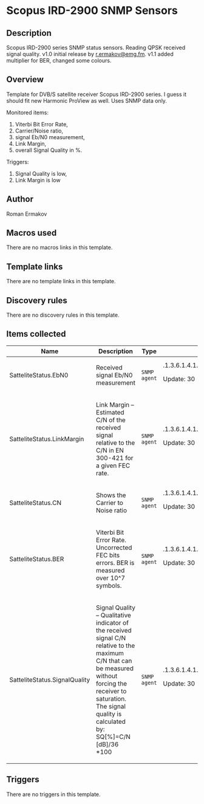 # Scopus IRD-2900 SNMP Sensors

## Description

Scopus IRD-2900 series SNMP status sensors. Reading QPSK received signal quality. v1.0 initial release by r.ermakov@emg.fm. v1.1 added multiplier for BER, changed some colours.

## Overview

 Template for DVB/S satellite receiver Scopus IRD-2900 series. I guess it should fit new Harmonic ProView as well. Uses SNMP data only.


Monitored items:


1. Viterbi Bit Error Rate,
2. Carrier/Noise ratio,
3. signal Eb/N0 measurement,
4. Link Margin,
5. overall Signal Quality in %.


Triggers:


1. Signal Quality is low,
2. Link Margin is low


## Author

Roman Ermakov

## Macros used

There are no macros links in this template.

## Template links

There are no template links in this template.

## Discovery rules

There are no discovery rules in this template.

## Items collected

|Name|Description|Type|Key and additional info|
|----|-----------|----|----|
|SatteliteStatus.EbN0|<p>Received signal Eb/N0 measurement</p>|`SNMP agent`|.1.3.6.1.4.1.4466.1.2.10.1.1.1.2.1.3.1392508928<p>Update: 30</p>|
|SatteliteStatus.LinkMargin|<p>Link Margin – Estimated C/N of the received signal relative to the C/N in EN 300-421 for a given FEC rate.</p>|`SNMP agent`|.1.3.6.1.4.1.4466.1.2.10.1.1.1.2.1.4.1392508928<p>Update: 30</p>|
|SatteliteStatus.CN|<p>Shows the Carrier to Noise ratio</p>|`SNMP agent`|.1.3.6.1.4.1.4466.1.2.10.1.1.1.2.1.9.1392508928<p>Update: 30</p>|
|SatteliteStatus.BER|<p>Viterbi Bit Error Rate. Uncorrected FEC bits errors. BER is measured over 10^7 symbols.</p>|`SNMP agent`|.1.3.6.1.4.1.4466.1.2.10.1.1.1.2.1.5.1392508928<p>Update: 30</p>|
|SatteliteStatus.SignalQuality|<p>Signal Quality – Qualitative indicator of the received signal C/N relative to the maximum C/N that can be measured without forcing the receiver to saturation. The signal quality is calculated by: SQ[%]=C/N [dB]/36 *100</p>|`SNMP agent`|.1.3.6.1.4.1.4466.1.2.10.1.1.1.2.1.6.1392508928<p>Update: 30</p>|
## Triggers

There are no triggers in this template.

